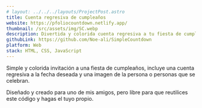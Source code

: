 ```yaml
---
# layout: ../../../layouts/ProjectPost.astro
title: Cuenta regresiva de cumpleaños
website: https://pfoliocountdown.netlify.app/
thumbnail: /src/assets/img/SC.webp
description: Divertida y colorida cuenta regresiva a tu fiesta de cumpleaños
githubLink: https://github.com/Noe-ali/SimpleCountdown
platform: Web
stack: HTML, CSS, JavaScript
---
```


Simple y colorida invitación a una fiesta de cumpleaños, incluye una cuenta regresiva a la fecha deseada y una imagen de la persona o personas que se celebran.

Diseñado y creado para uno de mis amigos, pero libre para que reutilices este código y hagas el tuyo propio.
